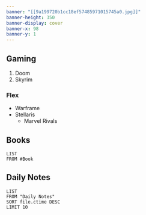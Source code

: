 ```yaml
---
banner: "[[9a199720b1cc18ef57485971015745a0.jpg]]"
banner-height: 350
banner-display: cover
banner-x: 98
banner-y: 1
---
```

## Gaming
1. Doom
2. Skyrim

### Flex
- Warframe
- Stellaris
	- Marvel Rivals
## Books
```dataview
LIST
FROM #Book 
```

## Daily Notes
```dataview
LIST
FROM "Daily Notes"
SORT file.ctime DESC
LIMIT 10
```
